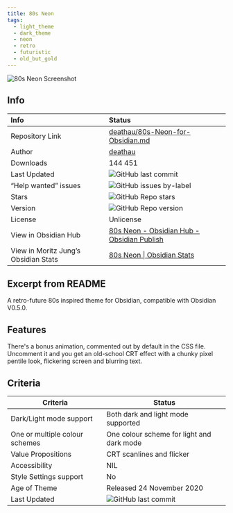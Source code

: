 ```yaml
---
title: 80s Neon
tags:
  - light_theme
  - dark_theme
  - neon
  - retro
  - futuristic
  - old_but_gold
---
```


<img alt="80s Neon Screenshot" src="https://raw.githubusercontent.com/deathau/80s-Neon-for-Obsidian.md/refs/heads/master/screenshot.jpg">

## Info

| Info                                 | Status                                                                                                                                                                                                                    |
| :----------------------------------- | :------------------------------------------------------------------------------------------------------------------------------------------------------------------------------------------------------------------------ |
| Repository Link                      | [deathau/80s-Neon-for-Obsidian.md](https://github.com/deathau/80s-Neon-for-Obsidian.md)                                                                                                                                   |
| Author                               | [deathau](https://github.com/deathau/)                                                                                                                                                                                    |
| Downloads                            | 144 451                                                                                                                                                                                                                   |
| Last Updated                         | <img alt="GitHub last commit" src="https://img.shields.io/github/last-commit/deathau/80s-Neon-for-Obsidian.md?color=573E7A&amp;label=last%20update&amp;logo=github&amp;style=for-the-badge" referrerpolicy="no-referrer"> |
| “Help wanted” issues                 | <img alt="GitHub issues by-label" src="https://img.shields.io/github/issues/deathau/80s-Neon-for-Obsidian.md/help%20wanted?color=573E7A&amp;logo=github&amp;style=for-the-badge" referrerpolicy="no-referrer">            |
| Stars                                | <img alt="GitHub Repo stars" src="https://img.shields.io/github/stars/deathau/80s-Neon-for-Obsidian.md?color=573E7A&amp;logo=github&amp;style=for-the-badge" referrerpolicy="no-referrer">                                |
| Version                              | <img alt="GitHub Repo version" src="https://img.shields.io/github/v/release/deathau/80s-Neon-for-Obsidian.md?color=573E7A&amp;logo=github&amp;style=for-the-badge&sort=semver" referrerpolicy="no-referrer">              |
| License                              | Unlicense                                                                                                                                                                                                                 |
| View in Obsidian Hub                 | [80s Neon \- Obsidian Hub \- Obsidian Publish](https://publish.obsidian.md/hub/02+-+Community+Expansions/02.05+All+Community+Expansions/Themes/80s+Neon)                                                                  |
| View in Moritz Jung’s Obsidian Stats | [80s Neon \| Obsidian Stats](https://www.moritzjung.dev/obsidian-stats/themes/80s-neon/)                                                                                                                                  |

## Excerpt from README

A retro-future 80s inspired theme for Obsidian, compatible with Obsidian V0.5.0.

## Features

There's a bonus animation, commented out by default in the CSS file.
Uncomment it and you get an old-school CRT effect with a chunky pixel pentile
look, flickering screen and blurring text.

## Criteria

| Criteria                       | Status                                                                                                                                                                                                                    |
| ------------------------------ | ------------------------------------------------------------------------------------------------------------------------------------------------------------------------------------------------------------------------- |
| Dark/Light mode support        | Both dark and light mode supported                                                                                                                                                                                        |
| One or multiple colour schemes | One colour scheme for light and dark mode                                                                                                                                                                                 |
| Value Propositions             | CRT scanlines and flicker                                                                                                                                                                                                 |
| Accessibility                  | NIL                                                                                                                                                                                                                       |
| Style Settings support         | No                                                                                                                                                                                                                        |
| Age of Theme                   | Released 24 November 2020                                                                                                                                                                                                 |
| Last Updated                   | <img alt="GitHub last commit" src="https://img.shields.io/github/last-commit/deathau/80s-Neon-for-Obsidian.md?color=573E7A&amp;label=last%20update&amp;logo=github&amp;style=for-the-badge" referrerpolicy="no-referrer"> |
